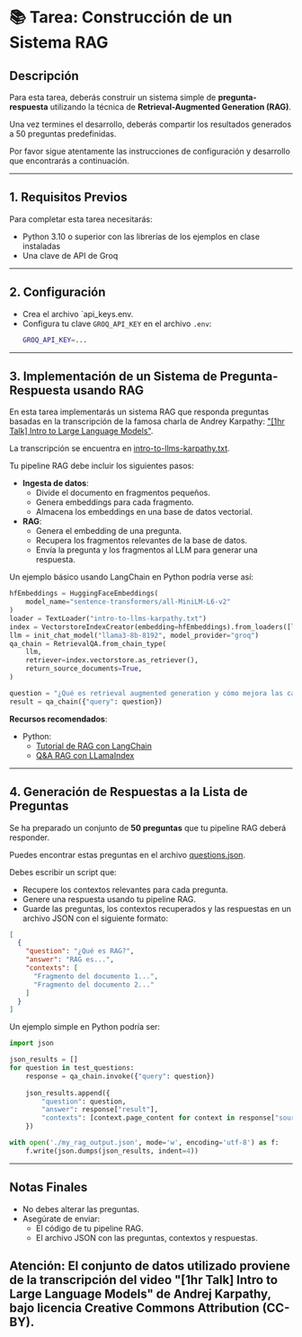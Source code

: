 
# 📚 Tarea: Construcción de un Sistema RAG

## Descripción

Para esta tarea, deberás construir un sistema simple de **pregunta-respuesta** utilizando la técnica de **Retrieval-Augmented Generation (RAG)**.

Una vez termines el desarrollo, deberás compartir los resultados generados a 50 preguntas predefinidas.

Por favor sigue atentamente las instrucciones de configuración y desarrollo que encontrarás a continuación.

---

## 1. Requisitos Previos

Para completar esta tarea necesitarás:

- Python 3.10 o superior con las librerías de los ejemplos en clase instaladas
- Una clave de API de Groq

---

## 2. Configuración

- Crea el archivo `api_keys.env.
- Configura tu clave `GROQ_API_KEY` en el archivo `.env`:
  ```bash
  GROQ_API_KEY=...
  ```

---

## 3. Implementación de un Sistema de Pregunta-Respuesta usando RAG

En esta tarea implementarás un sistema RAG que responda preguntas basadas en la transcripción de la famosa charla de Andrey Karpathy: ["[1hr Talk] Intro to Large Language Models"](https://www.youtube.com/watch?v=zjkBMFhNj_g).

La transcripción se encuentra en [intro-to-llms-karpathy.txt](docs/intro-to-llms-karpathy.txt).

Tu pipeline RAG debe incluir los siguientes pasos:

- **Ingesta de datos**:
  - Divide el documento en fragmentos pequeños.
  - Genera embeddings para cada fragmento.
  - Almacena los embeddings en una base de datos vectorial.
- **RAG**:
  - Genera el embedding de una pregunta.
  - Recupera los fragmentos relevantes de la base de datos.
  - Envía la pregunta y los fragmentos al LLM para generar una respuesta.

Un ejemplo básico usando LangChain en Python podría verse así:

```python
hfEmbeddings = HuggingFaceEmbeddings(
    model_name="sentence-transformers/all-MiniLM-L6-v2"
)
loader = TextLoader("intro-to-llms-karpathy.txt")
index = VectorstoreIndexCreator(embedding=hfEmbeddings).from_loaders([loader])
llm = init_chat_model("llama3-8b-8192", model_provider="groq")
qa_chain = RetrievalQA.from_chain_type(
    llm,
    retriever=index.vectorstore.as_retriever(),
    return_source_documents=True,
)

question = "¿Qué es retrieval augmented generation y cómo mejora las capacidades de los modelos de lenguaje?"
result = qa_chain({"query": question})
```

**Recursos recomendados**:

- Python:
  - [Tutorial de RAG con LangChain](https://python.langchain.com/v0.2/docs/tutorials/rag/)
  - [Q&A RAG con LLamaIndex](https://docs.llamaindex.ai/en/stable/understanding/putting_it_all_together/q_and_a/#semantic-search)
---

## 4. Generación de Respuestas a la Lista de Preguntas

Se ha preparado un conjunto de **50 preguntas** que tu pipeline RAG deberá responder.

Puedes encontrar estas preguntas en el archivo [questions.json](docs/questions.json).

Debes escribir un script que:

- Recupere los contextos relevantes para cada pregunta.
- Genere una respuesta usando tu pipeline RAG.
- Guarde las preguntas, los contextos recuperados y las respuestas en un archivo JSON con el siguiente formato:

```json
[
  {
    "question": "¿Qué es RAG?",
    "answer": "RAG es...",
    "contexts": [
      "Fragmento del documento 1...",
      "Fragmento del documento 2..."
    ]
  }
]
```

Un ejemplo simple en Python podría ser:

```python
import json

json_results = []
for question in test_questions:
    response = qa_chain.invoke({"query": question})
    
    json_results.append({
        "question": question,
        "answer": response["result"],
        "contexts": [context.page_content for context in response["source_documents"]]
    })

with open('./my_rag_output.json', mode='w', encoding='utf-8') as f:
    f.write(json.dumps(json_results, indent=4))
```

---

## Notas Finales

- No debes alterar las preguntas.
- Asegúrate de enviar:
  - El código de tu pipeline RAG.
  - El archivo JSON con las preguntas, contextos y respuestas.



  

**Atención**: El conjunto de datos utilizado proviene de la transcripción del video "[1hr Talk] Intro to Large Language Models" de Andrej Karpathy, bajo licencia Creative Commons Attribution (CC-BY).
---
